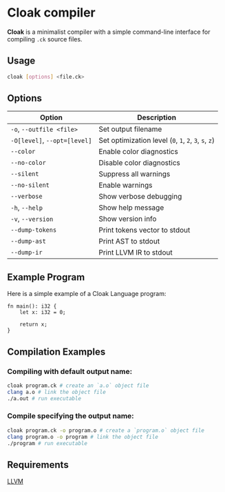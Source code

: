 # Cloak compiler

**Cloak** is a minimalist compiler with a simple command-line interface for compiling `.ck` source files.

## Usage

```bash
cloak [options] <file.ck>
```

## Options

| Option                       | Description                                           |
| ---------------------------- | ----------------------------------------------------- |
| `-o`, `--outfile <file>`     | Set output filename                                   |
| `-O[level]`, `--opt=[level]` | Set optimization level (`0`, `1`, `2`, `3`, `s`, `z`) |
| `--color`                    | Enable color diagnostics                              |
| `--no-color`                 | Disable color diagnostics                             |
| `--silent`                   | Suppress all warnings                                 |
| `--no-silent`                | Enable warnings                                       |
| `--verbose`                  | Show verbose debugging                                |
| `-h`, `--help`               | Show help message                                     |
| `-v`, `--version`            | Show version info                                     |
| `--dump-tokens`              | Print tokens vector to stdout                         |
| `--dump-ast`                 | Print AST to stdout                                   |
| `--dump-ir`                  | Print LLVM IR to stdout                               |

## Example Program

Here is a simple example of a Cloak Language program:

```cloak
fn main(): i32 {
    let x: i32 = 0;

    return x;
}
```

## Compilation Examples

### Compiling with default output name:

```bash
cloak program.ck # create an `a.o` object file
clang a.o # link the object file
./a.out # run executable
```

### Compile specifying the output name:

```bash
cloak program.ck -o program.o # create a `program.o` object file
clang program.o -o program # link the object file
./program # run executable
```

## Requirements

[LLVM](https://llvm.org/docs/GettingStarted.html)
